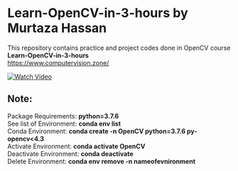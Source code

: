 # Learn-OpenCV-in-3-hours by Murtaza Hassan

This repository contains practice and project codes done in OpenCV course **Learn-OpenCV-in-3-hours**\
https://www.computervision.zone/

[![Watch Video](https://github.com/RIT-MESH/Deep-learning-and-Computer-Vision-projects/blob/main/1Learn-OpenCV-in-3-hours/Resources/Thumbnail.jpg)](https://youtu.be/WQeoO7MI0Bs)

## Note:
Package Requirements: **python=3.7.6**\
See list of Environment: **conda env list**\
Conda Environment: **conda create -n OpenCV python=3.7.6 py-opencv<4.3**\
Activate Environment: **conda activate OpenCV**\
Deactivate Environment: **conda deactivate**\
Delete Environment: **conda env remove -n nameofevnironment**
